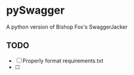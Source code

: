 # pySwagger
A python version of Bishop Fox's SwaggerJacker

## TODO
- [ ] Properly format requirements.txt
- [ ] 
